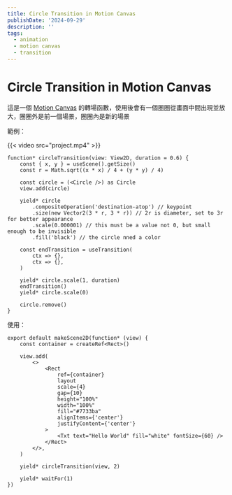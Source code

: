 ```yaml
---
title: Circle Transition in Motion Canvas
publishDate: '2024-09-29'
description: ''
tags:
  - animation
  - motion canvas
  - transition
---
```


# Circle Transition in Motion Canvas

這是一個 [Motion Canvas](https://motioncanvas.io/) 的轉場函數，使用後會有一個圈圈從畫面中間出現並放大，圈圈外是前一個場景，圈圈內是新的場景

範例：

{{< video src="project.mp4" >}}

```tsx
function* circleTransition(view: View2D, duration = 0.6) {
	const { x, y } = useScene().getSize()
	const r = Math.sqrt((x * x) / 4 + (y * y) / 4)

	const circle = (<Circle />) as Circle
	view.add(circle)

	yield* circle
		.compositeOperation('destination-atop') // keypoint
		.size(new Vector2(3 * r, 3 * r)) // 2r is diameter, set to 3r for better appearance
		.scale(0.000001) // this must be a value not 0, but small enough to be invisible
		.fill('black') // the circle nned a color

	const endTransition = useTransition(
		ctx => {},
		ctx => {},
	)

	yield* circle.scale(1, duration)
	endTransition()
	yield* circle.scale(0)

	circle.remove()
}
```

使用：

```tsx
export default makeScene2D(function* (view) {
	const container = createRef<Rect>()

	view.add(
		<>
			<Rect
				ref={container}
				layout
				scale={4}
				gap={10}
				height="100%"
				width="100%"
				fill="#7733ba"
				alignItems={'center'}
				justifyContent={'center'}
			>
				<Txt text="Hello World" fill="white" fontSize={60} />
			</Rect>
		</>,
	)

	yield* circleTransition(view, 2)

	yield* waitFor(1)
})
```
